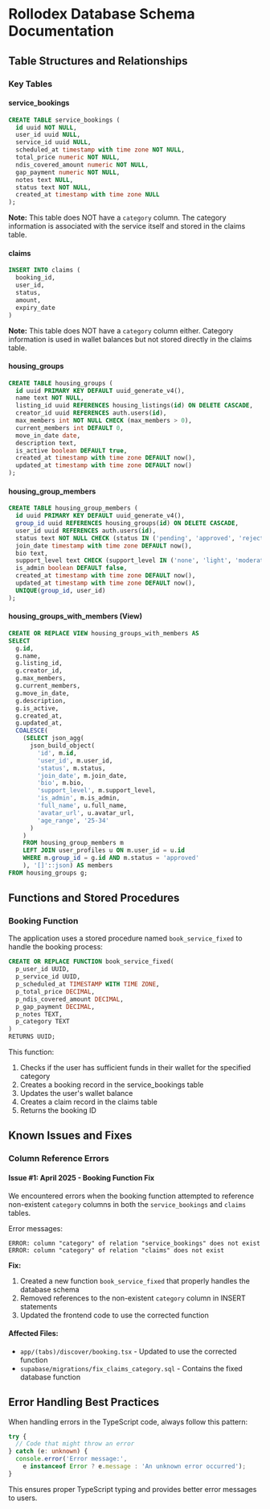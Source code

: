 # Rollodex Database Schema Documentation

## Table Structures and Relationships

### Key Tables

#### service_bookings
```sql
CREATE TABLE service_bookings (
  id uuid NOT NULL,
  user_id uuid NULL,
  service_id uuid NULL,
  scheduled_at timestamp with time zone NOT NULL,
  total_price numeric NOT NULL,
  ndis_covered_amount numeric NOT NULL,
  gap_payment numeric NOT NULL,
  notes text NULL,
  status text NOT NULL,
  created_at timestamp with time zone NULL
);
```

**Note:** This table does NOT have a `category` column. The category information is associated with the service itself and stored in the claims table.

#### claims
```sql
INSERT INTO claims (
  booking_id,
  user_id,
  status,
  amount,
  expiry_date
)
```

**Note:** This table does NOT have a `category` column either. Category information is used in wallet balances but not stored directly in the claims table.

#### housing_groups
```sql
CREATE TABLE housing_groups (
  id uuid PRIMARY KEY DEFAULT uuid_generate_v4(),
  name text NOT NULL,
  listing_id uuid REFERENCES housing_listings(id) ON DELETE CASCADE,
  creator_id uuid REFERENCES auth.users(id),
  max_members int NOT NULL CHECK (max_members > 0),
  current_members int DEFAULT 0,
  move_in_date date,
  description text,
  is_active boolean DEFAULT true,
  created_at timestamp with time zone DEFAULT now(),
  updated_at timestamp with time zone DEFAULT now()
);
```

#### housing_group_members
```sql
CREATE TABLE housing_group_members (
  id uuid PRIMARY KEY DEFAULT uuid_generate_v4(),
  group_id uuid REFERENCES housing_groups(id) ON DELETE CASCADE,
  user_id uuid REFERENCES auth.users(id),
  status text NOT NULL CHECK (status IN ('pending', 'approved', 'rejected')),
  join_date timestamp with time zone DEFAULT now(),
  bio text,
  support_level text CHECK (support_level IN ('none', 'light', 'moderate', 'high')),
  is_admin boolean DEFAULT false,
  created_at timestamp with time zone DEFAULT now(),
  updated_at timestamp with time zone DEFAULT now(),
  UNIQUE(group_id, user_id)
);
```

#### housing_groups_with_members (View)
```sql
CREATE OR REPLACE VIEW housing_groups_with_members AS
SELECT 
  g.id,
  g.name,
  g.listing_id,
  g.creator_id,
  g.max_members,
  g.current_members,
  g.move_in_date,
  g.description,
  g.is_active,
  g.created_at,
  g.updated_at,
  COALESCE(
    (SELECT json_agg(
      json_build_object(
        'id', m.id, 
        'user_id', m.user_id, 
        'status', m.status, 
        'join_date', m.join_date, 
        'bio', m.bio, 
        'support_level', m.support_level, 
        'is_admin', m.is_admin, 
        'full_name', u.full_name, 
        'avatar_url', u.avatar_url, 
        'age_range', '25-34'
      )
    )
    FROM housing_group_members m
    LEFT JOIN user_profiles u ON m.user_id = u.id
    WHERE m.group_id = g.id AND m.status = 'approved'
    ), '[]'::json) AS members
FROM housing_groups g;
```

## Functions and Stored Procedures

### Booking Function
The application uses a stored procedure named `book_service_fixed` to handle the booking process:

```sql
CREATE OR REPLACE FUNCTION book_service_fixed(
  p_user_id UUID,
  p_service_id UUID,
  p_scheduled_at TIMESTAMP WITH TIME ZONE,
  p_total_price DECIMAL,
  p_ndis_covered_amount DECIMAL,
  p_gap_payment DECIMAL,
  p_notes TEXT,
  p_category TEXT
)
RETURNS UUID;
```

This function:
1. Checks if the user has sufficient funds in their wallet for the specified category
2. Creates a booking record in the service_bookings table
3. Updates the user's wallet balance
4. Creates a claim record in the claims table
5. Returns the booking ID

## Known Issues and Fixes

### Column Reference Errors

#### Issue #1: April 2025 - Booking Function Fix
We encountered errors when the booking function attempted to reference non-existent `category` columns in both the `service_bookings` and `claims` tables.

Error messages:
```
ERROR: column "category" of relation "service_bookings" does not exist
ERROR: column "category" of relation "claims" does not exist
```

**Fix:**
1. Created a new function `book_service_fixed` that properly handles the database schema
2. Removed references to the non-existent `category` column in INSERT statements
3. Updated the frontend code to use the corrected function

#### Affected Files:
- `app/(tabs)/discover/booking.tsx` - Updated to use the corrected function
- `supabase/migrations/fix_claims_category.sql` - Contains the fixed database function

## Error Handling Best Practices

When handling errors in the TypeScript code, always follow this pattern:

```typescript
try {
  // Code that might throw an error
} catch (e: unknown) {
  console.error('Error message:', 
    e instanceof Error ? e.message : 'An unknown error occurred');
}
```

This ensures proper TypeScript typing and provides better error messages to users.
